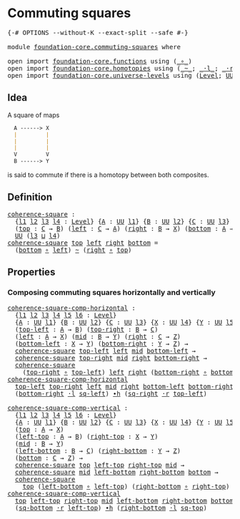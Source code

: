 # Commuting squares

<pre class="Agda"><a id="30" class="Symbol">{-#</a> <a id="34" class="Keyword">OPTIONS</a> <a id="42" class="Pragma">--without-K</a> <a id="54" class="Pragma">--exact-split</a> <a id="68" class="Pragma">--safe</a> <a id="75" class="Symbol">#-}</a>

<a id="80" class="Keyword">module</a> <a id="87" href="foundation-core.commuting-squares.html" class="Module">foundation-core.commuting-squares</a> <a id="121" class="Keyword">where</a>

<a id="128" class="Keyword">open</a> <a id="133" class="Keyword">import</a> <a id="140" href="foundation-core.functions.html" class="Module">foundation-core.functions</a> <a id="166" class="Keyword">using</a> <a id="172" class="Symbol">(</a><a id="173" href="foundation-core.functions.html#407" class="Function Operator">_∘_</a><a id="176" class="Symbol">)</a>
<a id="178" class="Keyword">open</a> <a id="183" class="Keyword">import</a> <a id="190" href="foundation-core.homotopies.html" class="Module">foundation-core.homotopies</a> <a id="217" class="Keyword">using</a> <a id="223" class="Symbol">(</a><a id="224" href="foundation-core.homotopies.html#545" class="Function Operator">_~_</a><a id="227" class="Symbol">;</a> <a id="229" href="foundation-core.homotopies.html#1846" class="Function Operator">_·l_</a><a id="233" class="Symbol">;</a> <a id="235" href="foundation-core.homotopies.html#2052" class="Function Operator">_·r_</a><a id="239" class="Symbol">;</a> <a id="241" href="foundation-core.homotopies.html#1136" class="Function Operator">_∙h_</a><a id="245" class="Symbol">)</a>
<a id="247" class="Keyword">open</a> <a id="252" class="Keyword">import</a> <a id="259" href="foundation-core.universe-levels.html" class="Module">foundation-core.universe-levels</a> <a id="291" class="Keyword">using</a> <a id="297" class="Symbol">(</a><a id="298" href="Agda.Primitive.html#597" class="Postulate">Level</a><a id="303" class="Symbol">;</a> <a id="305" href="foundation-core.universe-levels.html#222" class="Primitive">UU</a><a id="307" class="Symbol">;</a> <a id="309" href="Agda.Primitive.html#810" class="Primitive Operator">_⊔_</a><a id="312" class="Symbol">)</a>
</pre>
## Idea

A square of maps

```md
  A ------> X
  |         |
  |         |
  |         |
  V         V
  B ------> Y
```

is said to commute if there is a homotopy between both composites.

## Definition

<pre class="Agda"><a id="coherence-square"></a><a id="532" href="foundation-core.commuting-squares.html#532" class="Function">coherence-square</a> <a id="549" class="Symbol">:</a>
  <a id="553" class="Symbol">{</a><a id="554" href="foundation-core.commuting-squares.html#554" class="Bound">l1</a> <a id="557" href="foundation-core.commuting-squares.html#557" class="Bound">l2</a> <a id="560" href="foundation-core.commuting-squares.html#560" class="Bound">l3</a> <a id="563" href="foundation-core.commuting-squares.html#563" class="Bound">l4</a> <a id="566" class="Symbol">:</a> <a id="568" href="Agda.Primitive.html#597" class="Postulate">Level</a><a id="573" class="Symbol">}</a> <a id="575" class="Symbol">{</a><a id="576" href="foundation-core.commuting-squares.html#576" class="Bound">A</a> <a id="578" class="Symbol">:</a> <a id="580" href="foundation-core.universe-levels.html#222" class="Primitive">UU</a> <a id="583" href="foundation-core.commuting-squares.html#554" class="Bound">l1</a><a id="585" class="Symbol">}</a> <a id="587" class="Symbol">{</a><a id="588" href="foundation-core.commuting-squares.html#588" class="Bound">B</a> <a id="590" class="Symbol">:</a> <a id="592" href="foundation-core.universe-levels.html#222" class="Primitive">UU</a> <a id="595" href="foundation-core.commuting-squares.html#557" class="Bound">l2</a><a id="597" class="Symbol">}</a> <a id="599" class="Symbol">{</a><a id="600" href="foundation-core.commuting-squares.html#600" class="Bound">C</a> <a id="602" class="Symbol">:</a> <a id="604" href="foundation-core.universe-levels.html#222" class="Primitive">UU</a> <a id="607" href="foundation-core.commuting-squares.html#560" class="Bound">l3</a><a id="609" class="Symbol">}</a> <a id="611" class="Symbol">{</a><a id="612" href="foundation-core.commuting-squares.html#612" class="Bound">X</a> <a id="614" class="Symbol">:</a> <a id="616" href="foundation-core.universe-levels.html#222" class="Primitive">UU</a> <a id="619" href="foundation-core.commuting-squares.html#563" class="Bound">l4</a><a id="621" class="Symbol">}</a>
  <a id="625" class="Symbol">(</a><a id="626" href="foundation-core.commuting-squares.html#626" class="Bound">top</a> <a id="630" class="Symbol">:</a> <a id="632" href="foundation-core.commuting-squares.html#600" class="Bound">C</a> <a id="634" class="Symbol">→</a> <a id="636" href="foundation-core.commuting-squares.html#588" class="Bound">B</a><a id="637" class="Symbol">)</a> <a id="639" class="Symbol">(</a><a id="640" href="foundation-core.commuting-squares.html#640" class="Bound">left</a> <a id="645" class="Symbol">:</a> <a id="647" href="foundation-core.commuting-squares.html#600" class="Bound">C</a> <a id="649" class="Symbol">→</a> <a id="651" href="foundation-core.commuting-squares.html#576" class="Bound">A</a><a id="652" class="Symbol">)</a> <a id="654" class="Symbol">(</a><a id="655" href="foundation-core.commuting-squares.html#655" class="Bound">right</a> <a id="661" class="Symbol">:</a> <a id="663" href="foundation-core.commuting-squares.html#588" class="Bound">B</a> <a id="665" class="Symbol">→</a> <a id="667" href="foundation-core.commuting-squares.html#612" class="Bound">X</a><a id="668" class="Symbol">)</a> <a id="670" class="Symbol">(</a><a id="671" href="foundation-core.commuting-squares.html#671" class="Bound">bottom</a> <a id="678" class="Symbol">:</a> <a id="680" href="foundation-core.commuting-squares.html#576" class="Bound">A</a> <a id="682" class="Symbol">→</a> <a id="684" href="foundation-core.commuting-squares.html#612" class="Bound">X</a><a id="685" class="Symbol">)</a> <a id="687" class="Symbol">→</a>
  <a id="691" href="foundation-core.universe-levels.html#222" class="Primitive">UU</a> <a id="694" class="Symbol">(</a><a id="695" href="foundation-core.commuting-squares.html#560" class="Bound">l3</a> <a id="698" href="Agda.Primitive.html#810" class="Primitive Operator">⊔</a> <a id="700" href="foundation-core.commuting-squares.html#563" class="Bound">l4</a><a id="702" class="Symbol">)</a>
<a id="704" href="foundation-core.commuting-squares.html#532" class="Function">coherence-square</a> <a id="721" href="foundation-core.commuting-squares.html#721" class="Bound">top</a> <a id="725" href="foundation-core.commuting-squares.html#725" class="Bound">left</a> <a id="730" href="foundation-core.commuting-squares.html#730" class="Bound">right</a> <a id="736" href="foundation-core.commuting-squares.html#736" class="Bound">bottom</a> <a id="743" class="Symbol">=</a>
  <a id="747" class="Symbol">(</a><a id="748" href="foundation-core.commuting-squares.html#736" class="Bound">bottom</a> <a id="755" href="foundation-core.functions.html#407" class="Function Operator">∘</a> <a id="757" href="foundation-core.commuting-squares.html#725" class="Bound">left</a><a id="761" class="Symbol">)</a> <a id="763" href="foundation-core.homotopies.html#545" class="Function Operator">~</a> <a id="765" class="Symbol">(</a><a id="766" href="foundation-core.commuting-squares.html#730" class="Bound">right</a> <a id="772" href="foundation-core.functions.html#407" class="Function Operator">∘</a> <a id="774" href="foundation-core.commuting-squares.html#721" class="Bound">top</a><a id="777" class="Symbol">)</a>
</pre>
## Properties

### Composing commuting squares horizontally and vertically

<pre class="Agda"><a id="coherence-square-comp-horizontal"></a><a id="868" href="foundation-core.commuting-squares.html#868" class="Function">coherence-square-comp-horizontal</a> <a id="901" class="Symbol">:</a>
  <a id="905" class="Symbol">{</a><a id="906" href="foundation-core.commuting-squares.html#906" class="Bound">l1</a> <a id="909" href="foundation-core.commuting-squares.html#909" class="Bound">l2</a> <a id="912" href="foundation-core.commuting-squares.html#912" class="Bound">l3</a> <a id="915" href="foundation-core.commuting-squares.html#915" class="Bound">l4</a> <a id="918" href="foundation-core.commuting-squares.html#918" class="Bound">l5</a> <a id="921" href="foundation-core.commuting-squares.html#921" class="Bound">l6</a> <a id="924" class="Symbol">:</a> <a id="926" href="Agda.Primitive.html#597" class="Postulate">Level</a><a id="931" class="Symbol">}</a>
  <a id="935" class="Symbol">{</a><a id="936" href="foundation-core.commuting-squares.html#936" class="Bound">A</a> <a id="938" class="Symbol">:</a> <a id="940" href="foundation-core.universe-levels.html#222" class="Primitive">UU</a> <a id="943" href="foundation-core.commuting-squares.html#906" class="Bound">l1</a><a id="945" class="Symbol">}</a> <a id="947" class="Symbol">{</a><a id="948" href="foundation-core.commuting-squares.html#948" class="Bound">B</a> <a id="950" class="Symbol">:</a> <a id="952" href="foundation-core.universe-levels.html#222" class="Primitive">UU</a> <a id="955" href="foundation-core.commuting-squares.html#909" class="Bound">l2</a><a id="957" class="Symbol">}</a> <a id="959" class="Symbol">{</a><a id="960" href="foundation-core.commuting-squares.html#960" class="Bound">C</a> <a id="962" class="Symbol">:</a> <a id="964" href="foundation-core.universe-levels.html#222" class="Primitive">UU</a> <a id="967" href="foundation-core.commuting-squares.html#912" class="Bound">l3</a><a id="969" class="Symbol">}</a> <a id="971" class="Symbol">{</a><a id="972" href="foundation-core.commuting-squares.html#972" class="Bound">X</a> <a id="974" class="Symbol">:</a> <a id="976" href="foundation-core.universe-levels.html#222" class="Primitive">UU</a> <a id="979" href="foundation-core.commuting-squares.html#915" class="Bound">l4</a><a id="981" class="Symbol">}</a> <a id="983" class="Symbol">{</a><a id="984" href="foundation-core.commuting-squares.html#984" class="Bound">Y</a> <a id="986" class="Symbol">:</a> <a id="988" href="foundation-core.universe-levels.html#222" class="Primitive">UU</a> <a id="991" href="foundation-core.commuting-squares.html#918" class="Bound">l5</a><a id="993" class="Symbol">}</a> <a id="995" class="Symbol">{</a><a id="996" href="foundation-core.commuting-squares.html#996" class="Bound">Z</a> <a id="998" class="Symbol">:</a> <a id="1000" href="foundation-core.universe-levels.html#222" class="Primitive">UU</a> <a id="1003" href="foundation-core.commuting-squares.html#921" class="Bound">l6</a><a id="1005" class="Symbol">}</a>
  <a id="1009" class="Symbol">(</a><a id="1010" href="foundation-core.commuting-squares.html#1010" class="Bound">top-left</a> <a id="1019" class="Symbol">:</a> <a id="1021" href="foundation-core.commuting-squares.html#936" class="Bound">A</a> <a id="1023" class="Symbol">→</a> <a id="1025" href="foundation-core.commuting-squares.html#948" class="Bound">B</a><a id="1026" class="Symbol">)</a> <a id="1028" class="Symbol">(</a><a id="1029" href="foundation-core.commuting-squares.html#1029" class="Bound">top-right</a> <a id="1039" class="Symbol">:</a> <a id="1041" href="foundation-core.commuting-squares.html#948" class="Bound">B</a> <a id="1043" class="Symbol">→</a> <a id="1045" href="foundation-core.commuting-squares.html#960" class="Bound">C</a><a id="1046" class="Symbol">)</a>
  <a id="1050" class="Symbol">(</a><a id="1051" href="foundation-core.commuting-squares.html#1051" class="Bound">left</a> <a id="1056" class="Symbol">:</a> <a id="1058" href="foundation-core.commuting-squares.html#936" class="Bound">A</a> <a id="1060" class="Symbol">→</a> <a id="1062" href="foundation-core.commuting-squares.html#972" class="Bound">X</a><a id="1063" class="Symbol">)</a> <a id="1065" class="Symbol">(</a><a id="1066" href="foundation-core.commuting-squares.html#1066" class="Bound">mid</a> <a id="1070" class="Symbol">:</a> <a id="1072" href="foundation-core.commuting-squares.html#948" class="Bound">B</a> <a id="1074" class="Symbol">→</a> <a id="1076" href="foundation-core.commuting-squares.html#984" class="Bound">Y</a><a id="1077" class="Symbol">)</a> <a id="1079" class="Symbol">(</a><a id="1080" href="foundation-core.commuting-squares.html#1080" class="Bound">right</a> <a id="1086" class="Symbol">:</a> <a id="1088" href="foundation-core.commuting-squares.html#960" class="Bound">C</a> <a id="1090" class="Symbol">→</a> <a id="1092" href="foundation-core.commuting-squares.html#996" class="Bound">Z</a><a id="1093" class="Symbol">)</a>
  <a id="1097" class="Symbol">(</a><a id="1098" href="foundation-core.commuting-squares.html#1098" class="Bound">bottom-left</a> <a id="1110" class="Symbol">:</a> <a id="1112" href="foundation-core.commuting-squares.html#972" class="Bound">X</a> <a id="1114" class="Symbol">→</a> <a id="1116" href="foundation-core.commuting-squares.html#984" class="Bound">Y</a><a id="1117" class="Symbol">)</a> <a id="1119" class="Symbol">(</a><a id="1120" href="foundation-core.commuting-squares.html#1120" class="Bound">bottom-right</a> <a id="1133" class="Symbol">:</a> <a id="1135" href="foundation-core.commuting-squares.html#984" class="Bound">Y</a> <a id="1137" class="Symbol">→</a> <a id="1139" href="foundation-core.commuting-squares.html#996" class="Bound">Z</a><a id="1140" class="Symbol">)</a> <a id="1142" class="Symbol">→</a>
  <a id="1146" href="foundation-core.commuting-squares.html#532" class="Function">coherence-square</a> <a id="1163" href="foundation-core.commuting-squares.html#1010" class="Bound">top-left</a> <a id="1172" href="foundation-core.commuting-squares.html#1051" class="Bound">left</a> <a id="1177" href="foundation-core.commuting-squares.html#1066" class="Bound">mid</a> <a id="1181" href="foundation-core.commuting-squares.html#1098" class="Bound">bottom-left</a> <a id="1193" class="Symbol">→</a>
  <a id="1197" href="foundation-core.commuting-squares.html#532" class="Function">coherence-square</a> <a id="1214" href="foundation-core.commuting-squares.html#1029" class="Bound">top-right</a> <a id="1224" href="foundation-core.commuting-squares.html#1066" class="Bound">mid</a> <a id="1228" href="foundation-core.commuting-squares.html#1080" class="Bound">right</a> <a id="1234" href="foundation-core.commuting-squares.html#1120" class="Bound">bottom-right</a> <a id="1247" class="Symbol">→</a>
  <a id="1251" href="foundation-core.commuting-squares.html#532" class="Function">coherence-square</a>
    <a id="1272" class="Symbol">(</a><a id="1273" href="foundation-core.commuting-squares.html#1029" class="Bound">top-right</a> <a id="1283" href="foundation-core.functions.html#407" class="Function Operator">∘</a> <a id="1285" href="foundation-core.commuting-squares.html#1010" class="Bound">top-left</a><a id="1293" class="Symbol">)</a> <a id="1295" href="foundation-core.commuting-squares.html#1051" class="Bound">left</a> <a id="1300" href="foundation-core.commuting-squares.html#1080" class="Bound">right</a> <a id="1306" class="Symbol">(</a><a id="1307" href="foundation-core.commuting-squares.html#1120" class="Bound">bottom-right</a> <a id="1320" href="foundation-core.functions.html#407" class="Function Operator">∘</a> <a id="1322" href="foundation-core.commuting-squares.html#1098" class="Bound">bottom-left</a><a id="1333" class="Symbol">)</a>
<a id="1335" href="foundation-core.commuting-squares.html#868" class="Function">coherence-square-comp-horizontal</a>
  <a id="1370" href="foundation-core.commuting-squares.html#1370" class="Bound">top-left</a> <a id="1379" href="foundation-core.commuting-squares.html#1379" class="Bound">top-right</a> <a id="1389" href="foundation-core.commuting-squares.html#1389" class="Bound">left</a> <a id="1394" href="foundation-core.commuting-squares.html#1394" class="Bound">mid</a> <a id="1398" href="foundation-core.commuting-squares.html#1398" class="Bound">right</a> <a id="1404" href="foundation-core.commuting-squares.html#1404" class="Bound">bottom-left</a> <a id="1416" href="foundation-core.commuting-squares.html#1416" class="Bound">bottom-right</a> <a id="1429" href="foundation-core.commuting-squares.html#1429" class="Bound">sq-left</a> <a id="1437" href="foundation-core.commuting-squares.html#1437" class="Bound">sq-right</a> <a id="1446" class="Symbol">=</a>
  <a id="1450" class="Symbol">(</a><a id="1451" href="foundation-core.commuting-squares.html#1416" class="Bound">bottom-right</a> <a id="1464" href="foundation-core.homotopies.html#1846" class="Function Operator">·l</a> <a id="1467" href="foundation-core.commuting-squares.html#1429" class="Bound">sq-left</a><a id="1474" class="Symbol">)</a> <a id="1476" href="foundation-core.homotopies.html#1136" class="Function Operator">∙h</a> <a id="1479" class="Symbol">(</a><a id="1480" href="foundation-core.commuting-squares.html#1437" class="Bound">sq-right</a> <a id="1489" href="foundation-core.homotopies.html#2052" class="Function Operator">·r</a> <a id="1492" href="foundation-core.commuting-squares.html#1370" class="Bound">top-left</a><a id="1500" class="Symbol">)</a>

<a id="coherence-square-comp-vertical"></a><a id="1503" href="foundation-core.commuting-squares.html#1503" class="Function">coherence-square-comp-vertical</a> <a id="1534" class="Symbol">:</a>
  <a id="1538" class="Symbol">{</a><a id="1539" href="foundation-core.commuting-squares.html#1539" class="Bound">l1</a> <a id="1542" href="foundation-core.commuting-squares.html#1542" class="Bound">l2</a> <a id="1545" href="foundation-core.commuting-squares.html#1545" class="Bound">l3</a> <a id="1548" href="foundation-core.commuting-squares.html#1548" class="Bound">l4</a> <a id="1551" href="foundation-core.commuting-squares.html#1551" class="Bound">l5</a> <a id="1554" href="foundation-core.commuting-squares.html#1554" class="Bound">l6</a> <a id="1557" class="Symbol">:</a> <a id="1559" href="Agda.Primitive.html#597" class="Postulate">Level</a><a id="1564" class="Symbol">}</a>
  <a id="1568" class="Symbol">{</a><a id="1569" href="foundation-core.commuting-squares.html#1569" class="Bound">A</a> <a id="1571" class="Symbol">:</a> <a id="1573" href="foundation-core.universe-levels.html#222" class="Primitive">UU</a> <a id="1576" href="foundation-core.commuting-squares.html#1539" class="Bound">l1</a><a id="1578" class="Symbol">}</a> <a id="1580" class="Symbol">{</a><a id="1581" href="foundation-core.commuting-squares.html#1581" class="Bound">B</a> <a id="1583" class="Symbol">:</a> <a id="1585" href="foundation-core.universe-levels.html#222" class="Primitive">UU</a> <a id="1588" href="foundation-core.commuting-squares.html#1542" class="Bound">l2</a><a id="1590" class="Symbol">}</a> <a id="1592" class="Symbol">{</a><a id="1593" href="foundation-core.commuting-squares.html#1593" class="Bound">C</a> <a id="1595" class="Symbol">:</a> <a id="1597" href="foundation-core.universe-levels.html#222" class="Primitive">UU</a> <a id="1600" href="foundation-core.commuting-squares.html#1545" class="Bound">l3</a><a id="1602" class="Symbol">}</a> <a id="1604" class="Symbol">{</a><a id="1605" href="foundation-core.commuting-squares.html#1605" class="Bound">X</a> <a id="1607" class="Symbol">:</a> <a id="1609" href="foundation-core.universe-levels.html#222" class="Primitive">UU</a> <a id="1612" href="foundation-core.commuting-squares.html#1548" class="Bound">l4</a><a id="1614" class="Symbol">}</a> <a id="1616" class="Symbol">{</a><a id="1617" href="foundation-core.commuting-squares.html#1617" class="Bound">Y</a> <a id="1619" class="Symbol">:</a> <a id="1621" href="foundation-core.universe-levels.html#222" class="Primitive">UU</a> <a id="1624" href="foundation-core.commuting-squares.html#1551" class="Bound">l5</a><a id="1626" class="Symbol">}</a> <a id="1628" class="Symbol">{</a><a id="1629" href="foundation-core.commuting-squares.html#1629" class="Bound">Z</a> <a id="1631" class="Symbol">:</a> <a id="1633" href="foundation-core.universe-levels.html#222" class="Primitive">UU</a> <a id="1636" href="foundation-core.commuting-squares.html#1554" class="Bound">l6</a><a id="1638" class="Symbol">}</a>
  <a id="1642" class="Symbol">(</a><a id="1643" href="foundation-core.commuting-squares.html#1643" class="Bound">top</a> <a id="1647" class="Symbol">:</a> <a id="1649" href="foundation-core.commuting-squares.html#1569" class="Bound">A</a> <a id="1651" class="Symbol">→</a> <a id="1653" href="foundation-core.commuting-squares.html#1605" class="Bound">X</a><a id="1654" class="Symbol">)</a>
  <a id="1658" class="Symbol">(</a><a id="1659" href="foundation-core.commuting-squares.html#1659" class="Bound">left-top</a> <a id="1668" class="Symbol">:</a> <a id="1670" href="foundation-core.commuting-squares.html#1569" class="Bound">A</a> <a id="1672" class="Symbol">→</a> <a id="1674" href="foundation-core.commuting-squares.html#1581" class="Bound">B</a><a id="1675" class="Symbol">)</a> <a id="1677" class="Symbol">(</a><a id="1678" href="foundation-core.commuting-squares.html#1678" class="Bound">right-top</a> <a id="1688" class="Symbol">:</a> <a id="1690" href="foundation-core.commuting-squares.html#1605" class="Bound">X</a> <a id="1692" class="Symbol">→</a> <a id="1694" href="foundation-core.commuting-squares.html#1617" class="Bound">Y</a><a id="1695" class="Symbol">)</a>
  <a id="1699" class="Symbol">(</a><a id="1700" href="foundation-core.commuting-squares.html#1700" class="Bound">mid</a> <a id="1704" class="Symbol">:</a> <a id="1706" href="foundation-core.commuting-squares.html#1581" class="Bound">B</a> <a id="1708" class="Symbol">→</a> <a id="1710" href="foundation-core.commuting-squares.html#1617" class="Bound">Y</a><a id="1711" class="Symbol">)</a>
  <a id="1715" class="Symbol">(</a><a id="1716" href="foundation-core.commuting-squares.html#1716" class="Bound">left-bottom</a> <a id="1728" class="Symbol">:</a> <a id="1730" href="foundation-core.commuting-squares.html#1581" class="Bound">B</a> <a id="1732" class="Symbol">→</a> <a id="1734" href="foundation-core.commuting-squares.html#1593" class="Bound">C</a><a id="1735" class="Symbol">)</a> <a id="1737" class="Symbol">(</a><a id="1738" href="foundation-core.commuting-squares.html#1738" class="Bound">right-bottom</a> <a id="1751" class="Symbol">:</a> <a id="1753" href="foundation-core.commuting-squares.html#1617" class="Bound">Y</a> <a id="1755" class="Symbol">→</a> <a id="1757" href="foundation-core.commuting-squares.html#1629" class="Bound">Z</a><a id="1758" class="Symbol">)</a>
  <a id="1762" class="Symbol">(</a><a id="1763" href="foundation-core.commuting-squares.html#1763" class="Bound">bottom</a> <a id="1770" class="Symbol">:</a> <a id="1772" href="foundation-core.commuting-squares.html#1593" class="Bound">C</a> <a id="1774" class="Symbol">→</a> <a id="1776" href="foundation-core.commuting-squares.html#1629" class="Bound">Z</a><a id="1777" class="Symbol">)</a> <a id="1779" class="Symbol">→</a>
  <a id="1783" href="foundation-core.commuting-squares.html#532" class="Function">coherence-square</a> <a id="1800" href="foundation-core.commuting-squares.html#1643" class="Bound">top</a> <a id="1804" href="foundation-core.commuting-squares.html#1659" class="Bound">left-top</a> <a id="1813" href="foundation-core.commuting-squares.html#1678" class="Bound">right-top</a> <a id="1823" href="foundation-core.commuting-squares.html#1700" class="Bound">mid</a> <a id="1827" class="Symbol">→</a>
  <a id="1831" href="foundation-core.commuting-squares.html#532" class="Function">coherence-square</a> <a id="1848" href="foundation-core.commuting-squares.html#1700" class="Bound">mid</a> <a id="1852" href="foundation-core.commuting-squares.html#1716" class="Bound">left-bottom</a> <a id="1864" href="foundation-core.commuting-squares.html#1738" class="Bound">right-bottom</a> <a id="1877" href="foundation-core.commuting-squares.html#1763" class="Bound">bottom</a> <a id="1884" class="Symbol">→</a>
  <a id="1888" href="foundation-core.commuting-squares.html#532" class="Function">coherence-square</a>
    <a id="1909" href="foundation-core.commuting-squares.html#1643" class="Bound">top</a> <a id="1913" class="Symbol">(</a><a id="1914" href="foundation-core.commuting-squares.html#1716" class="Bound">left-bottom</a> <a id="1926" href="foundation-core.functions.html#407" class="Function Operator">∘</a> <a id="1928" href="foundation-core.commuting-squares.html#1659" class="Bound">left-top</a><a id="1936" class="Symbol">)</a> <a id="1938" class="Symbol">(</a><a id="1939" href="foundation-core.commuting-squares.html#1738" class="Bound">right-bottom</a> <a id="1952" href="foundation-core.functions.html#407" class="Function Operator">∘</a> <a id="1954" href="foundation-core.commuting-squares.html#1678" class="Bound">right-top</a><a id="1963" class="Symbol">)</a> <a id="1965" href="foundation-core.commuting-squares.html#1763" class="Bound">bottom</a>
<a id="1972" href="foundation-core.commuting-squares.html#1503" class="Function">coherence-square-comp-vertical</a>
  <a id="2005" href="foundation-core.commuting-squares.html#2005" class="Bound">top</a> <a id="2009" href="foundation-core.commuting-squares.html#2009" class="Bound">left-top</a> <a id="2018" href="foundation-core.commuting-squares.html#2018" class="Bound">right-top</a> <a id="2028" href="foundation-core.commuting-squares.html#2028" class="Bound">mid</a> <a id="2032" href="foundation-core.commuting-squares.html#2032" class="Bound">left-bottom</a> <a id="2044" href="foundation-core.commuting-squares.html#2044" class="Bound">right-bottom</a> <a id="2057" href="foundation-core.commuting-squares.html#2057" class="Bound">bottom</a> <a id="2064" href="foundation-core.commuting-squares.html#2064" class="Bound">sq-top</a> <a id="2071" href="foundation-core.commuting-squares.html#2071" class="Bound">sq-bottom</a> <a id="2081" class="Symbol">=</a>
  <a id="2085" class="Symbol">(</a><a id="2086" href="foundation-core.commuting-squares.html#2071" class="Bound">sq-bottom</a> <a id="2096" href="foundation-core.homotopies.html#2052" class="Function Operator">·r</a> <a id="2099" href="foundation-core.commuting-squares.html#2009" class="Bound">left-top</a><a id="2107" class="Symbol">)</a> <a id="2109" href="foundation-core.homotopies.html#1136" class="Function Operator">∙h</a> <a id="2112" class="Symbol">(</a><a id="2113" href="foundation-core.commuting-squares.html#2044" class="Bound">right-bottom</a> <a id="2126" href="foundation-core.homotopies.html#1846" class="Function Operator">·l</a> <a id="2129" href="foundation-core.commuting-squares.html#2064" class="Bound">sq-top</a><a id="2135" class="Symbol">)</a>
</pre>